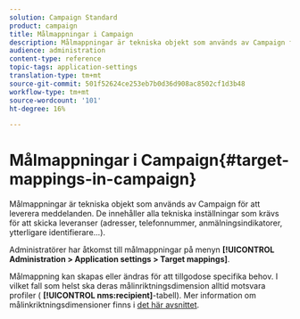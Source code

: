 ```yaml
---
solution: Campaign Standard
product: campaign
title: Målmappningar i Campaign
description: Målmappningar är tekniska objekt som används av Campaign för att leverera meddelanden. De innehåller alla tekniska inställningar som krävs för att skicka leveranser.
audience: administration
content-type: reference
topic-tags: application-settings
translation-type: tm+mt
source-git-commit: 501f52624ce253eb7b0d36d908ac8502cf1d3b48
workflow-type: tm+mt
source-wordcount: '101'
ht-degree: 16%

---
```



# Målmappningar i Campaign{#target-mappings-in-campaign}

Målmappningar är tekniska objekt som används av Campaign för att leverera meddelanden. De innehåller alla tekniska inställningar som krävs för att skicka leveranser (adresser, telefonnummer, anmälningsindikatorer, ytterligare identifierare...).

Administratörer har åtkomst till målmappningar på menyn **[!UICONTROL Administration > Application settings > Target mappings]**.

Målmappning kan skapas eller ändras för att tillgodose specifika behov. I vilket fall som helst ska deras målinriktningsdimension alltid motsvara profiler ( **[!UICONTROL nms:recipient]**-tabell). Mer information om målinkriktningsdimensioner finns i [det här avsnittet](../../automating/using/query.md#targeting-dimensions-and-resources).
